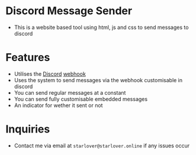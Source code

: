 # Discord Message Sender

- This is a website based tool using html, js and css to send messages to discord

# Features
- Utilises the [Discord](https://discord.com/) [webhook](https://support.discord.com/hc/en-us/articles/228383668-Intro-to-Webhooks)
- Uses the system to send messages via the webhook customisable in discord
- You can send regular messages at a constant
- You can send fully customisable embedded messages
- An indicator for wether it sent or not

# Inquiries
- Contact me via email at `starlover@starlover.online` if any issues occur

